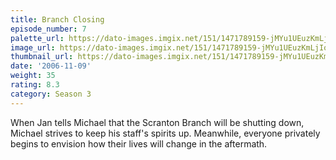```yaml
---
title: Branch Closing
episode_number: 7
palette_url: https://dato-images.imgix.net/151/1471789159-jMYu1UEuzKmLjIoEuCL9MLCcg5j.jpg?ixlib=rb-1.1.0&ch=DPR%2CWidth&auto=enhance&palette=json
image_url: https://dato-images.imgix.net/151/1471789159-jMYu1UEuzKmLjIoEuCL9MLCcg5j.jpg?ixlib=rb-1.1.0&ch=DPR%2CWidth&auto=compress%2Cformat&w=500
thumbnail_url: https://dato-images.imgix.net/151/1471789159-jMYu1UEuzKmLjIoEuCL9MLCcg5j.jpg?ixlib=rb-1.1.0&ch=DPR%2CWidth&auto=enhance&w=500&h=280&fit=crop&fm=jpg
date: '2006-11-09'
weight: 35
rating: 8.3
category: Season 3
---
```


When Jan tells Michael that the Scranton Branch will be shutting down, Michael strives to keep his staff's spirits up. Meanwhile, everyone privately begins to envision how their lives will change in the aftermath.